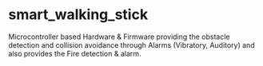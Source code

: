 # smart_walking_stick
Microcontroller based Hardware &amp; Firmware providing the obstacle detection and collision avoidance through Alarms (Vibratory, Auditory) and also provides the Fire detection &amp; alarm. 
